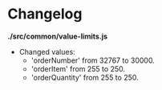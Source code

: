 # Changelog

**./src/common/value-limits.js**
* Changed values:
	* 'orderNumber' from 32767 to 30000.
	* 'orderItem' from 255 to 250.
	* 'orderQuantity' from 255 to 250.
